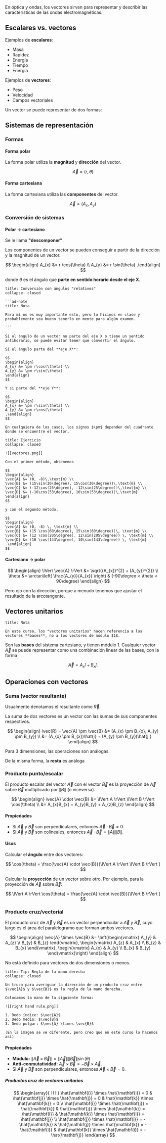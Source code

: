 En óptica y ondas, los vectores sirven para representar y describir las características de las ondas electromagnéticas.

## Escalares vs. vectores

Ejemplos de **escalares**:

- Masa
- Rapidez
- Energía
- Tiempo
- Energía

Ejemplos de **vectores**:

- Peso
- Velocidad
- Campos vectoriales

Un vector se puede representar de dos formas:

## Sistemas de representación

### Formas

#### Forma polar

La forma polar utiliza la **magnitud** y **dirección** del vector.

$$
\vec{A} = (r, \theta)
$$

#### Forma cartesiana

La forma cartesiana utiliza las **componentes** del vector.

$$
\vec{A} = (A_{x}, A_{y})
$$

### Conversión de sistemas

#### Polar $\to$ cartesiano

Se le llama **"descomponer"**.

Los componentes de un vector se pueden conseguir a partir de la dirección y la magnitud de un vector.

$$
\begin{align}
A_{x} &= r \cos(\theta) \\
A_{y} &= r \sin(\theta)
,\end{align}
$$

donde $\theta$ es el ángulo que **parte en sentido horario desde el eje X**.

````ad-seealso
title: Conversión con ángulos "relativos"
collapse: closed

```ad-note
title: Nota

Para mí no es muy importante esto, pero lo hicimos en clase y probablemente sea bueno tenerlo en mente para algún examen.

```

Si el ángulo de un vector no parte del eje X o tiene un sentido antihorario, se puede evitar tener que convertir el ángulo.

Si el ángulo parte del **eje X**:

$$
\begin{align}
A_{x} &= \pm r\cos(\theta) \\
A_{y} &= \pm r\sin(\theta)
\end{align}
$$

Y si parte del **eje Y**:

$$
\begin{align}
A_{x} &= \pm r\sin(\theta) \\
A_{y} &= \pm r\cos(\theta)
,\end{align}
$$

En cualquiera de los casos, los signos $\pm$ dependen del cuadrante donde se encuentre el vector.

````

```ad-exercise
title: Ejercicio
collapse: closed

![[vectores.png]]

Con el primer método, obtenemos

$$
\begin{align}
\vec{A} &= (0, -8)\,\text{m} \\
\vec{B} &= (15\sin(30\degree), 15\cos(30\degree))\,\text{m} \\
\vec{C} &= (-12\cos(25\degree), -12\sin(25\degree))\,\text{m} \\
\vec{D} &= (-10\cos(53\degree), 10\sin(53\degree))\,\text{m}
\end{align}
$$

y con el segundo método,

$$
\begin{align}
\vec{A} &= (0, -8) \, \text{m} \\
\vec{B} &= (15 \cos(60\degree), 15\sin(60\degree))\, \text{m} \\
\vec{C} &= (12 \cos(205\degree), 12\sin(205\degree)) \, \text{m} \\
\vec{D} &= (10 \cos(143\degree), 10\sin(143\degree)) \, \text{m}
.\end{align}
$$

```

#### Cartesiano $\to$ polar

$$
\begin{align}
\lVert \vec{A} \rVert &= \sqrt{(A_{x})^{2} + (A_{y})^{2}} \\
\theta &= \arctan\left( \frac{A_{y}}{A_{x}} \right) & (-90\degree < \theta < 90\degree)
\end{align}
$$

Pero ojo con la dirección, porque a menudo tenemos que ajustar el resultado de la arcotangente.

## Vectores unitarios

```ad-note
title: Nota

En este curso, los "vectores unitarios" hacen referencia a los vectores **bases**, no a los vectores de módulo $1$.

```

Son las **bases** del sistema cartesiano, y tienen módulo $1$. Cualquier vector $\vec{A}$ se puede representar como una combinación linear de las bases, con la forma

$$
\vec{A} = A_{x}\hat{i} + B_{x}\hat{j}
.$$

## Operaciones con vectores

### Suma (vector resultante)

Usualmente denotamos el resultante como $\vec{R}$.

La suma de dos vectores es un vector con las sumas de sus componentes respectivos.

$$
\begin{align}
\vec{R} = \vec{A} \pm \vec{B} &= (A_{x} \pm B_{x}, A_{y} \pm B_{y}) \\
&= (A_{x} \pm B_{x})\hat{i} + (A_{y} \pm B_{y})\hat{j
}
\end{align}
$$

Para 3 dimensiones, las operaciones son análogas.

De la misma forma, la **resta** es análoga

### Producto punto/escalar

El producto escalar del vector $\vec{A}$ con el vector $\vec{B}$ es la proyección de $\vec{A}$ sobre $\vec{B}$ multiplicado por $\lVert B \rVert$ (o viceversa).

$$
\begin{align}
\vec{A} \cdot \vec{B} &= \lVert A \rVert \lVert B \rVert \cos(\theta) \\
&= A_{x}B_{x} + A_{y}B_{y} + A_{z}B_{z}
\end{align}
$$

#### Propiedades

- Si $\vec{A}$ y $\vec{B}$ son perpendiculares, entonces $\vec{A} \cdot \vec{B} = 0$.
- Si $\vec{A}$ y $\vec{B}$ son colineales, entonces $\vec{A} \cdot \vec{B} = \lVert A \rVert \lVert B \rVert$.

#### Usos

Calcular el **ángulo** entre dos vectores:

$$
\cos(\theta) = \frac{\vec{A} \cdot \vec{B}}{\lVert A \rVert \lVert B \rVert }
$$

Calcular la **proyección** de un vector sobre otro. Por ejemplo, para la proyección de $\vec{A}$ sobre $\vec{B}$:

$$
\lVert A \rVert \cos(\theta) = \frac{\vec{A} \cdot \vec{B}}{\lVert B \rVert }
$$

### Producto cruz/vectorial

El producto cruz de $\vec{A}$ y $\vec{B}$ es un vector perpendicular a $\vec{A}$ y $\vec{B}$, cuyo largo es el área del paralelogramo que forman ambos vectores.

$$
\begin{align}
\vec{A} \times \vec{B} &= \left(\begin{vmatrix}
A_{y} & A_{z} \\
B_{y} & B_{z}
\end{vmatrix}, \begin{vmatrix}
A_{z} & A_{x} \\
B_{z} & B_{x}
\end{vmatrix}, \begin{vmatrix}
A_{x} & A_{y} \\
B_{x} & B_{y}
\end{vmatrix}\right)
\end{align}
$$

No está definido para vectores de dos dimensiones o menos.

```ad-tip
title: Tip: Regla de la mano derecha
collapse: closed

Un truco para averiguar la dirección de un producto cruz entre $\vec{A}$ y $\vec{B}$ es la regla de la mano derecha.

Colocamos la mano de la siguiente forma:

![[right hand rule.png]]

1. Dedo índice: $\vec{A}$
2. Dedo medio: $\vec{B}$
3. Dedo pulgar: $\vec{A} \times \vec{B}$

(En la imagen se ve diferente, pero creo que en este curso lo hacemos así)

```

#### Propiedades

- **Módulo:** $\lVert \vec{A} \times \vec{B} \rVert = \lVert \vec{A} \rVert \lVert \vec{B} \rVert \sin(\theta)$
- **Anti-conmutatividad:** $\vec{A} \times \vec{B} = -\vec{B} \times \vec{A}$.
- Si $\vec{A}$ y $\vec{B}$ son perpendiculares, entonces $\vec{A} \times \vec{B} = 0$.

##### Productos cruz de vectores unitarios

$$
\begin{array}{ l l l }
\hat{\mathbf{i}} \times \hat{\mathbf{i}} = 0 & \hat{\mathbf{j}} \times \hat{\mathbf{j}} = 0 & \hat{\mathbf{k}} \times \hat{\mathbf{k}} = 0 \\
\hat{\mathbf{i}} \times \hat{\mathbf{j}} = \hat{\mathbf{k}} & \hat{\mathbf{j}} \times \hat{\mathbf{k}} = \hat{\mathbf{i}} & \hat{\mathbf{k}} \times \hat{\mathbf{i}} = \hat{\mathbf{j}} \\
\hat{\mathbf{j}} \times \hat{\mathbf{i}} = -\hat{\mathbf{k}} & \hat{\mathbf{j}} \times \hat{\mathbf{k}} = -\hat{\mathbf{i}} & \hat{\mathbf{k}} \times \hat{\mathbf{i}} = -\hat{\mathbf{j}}
\end{array}
$$
